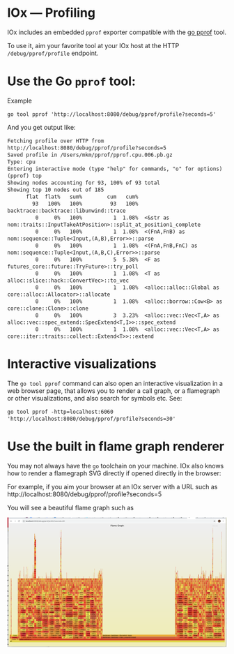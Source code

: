# IOx — Profiling

IOx includes an embedded `pprof` exporter compatible with the [go pprof](https://golang.org/pkg/net/http/pprof/) tool.

To use it, aim your favorite tool at your IOx host at the HTTP `/debug/pprof/profile` endpoint.

# Use the Go `pprof` tool:

Example

```shell
go tool pprof 'http://localhost:8080/debug/pprof/profile?seconds=5'
```

And you get output like:

```
Fetching profile over HTTP from http://localhost:8080/debug/pprof/profile?seconds=5
Saved profile in /Users/mkm/pprof/pprof.cpu.006.pb.gz
Type: cpu
Entering interactive mode (type "help" for commands, "o" for options)
(pprof) top
Showing nodes accounting for 93, 100% of 93 total
Showing top 10 nodes out of 185
      flat  flat%   sum%        cum   cum%
        93   100%   100%         93   100%  backtrace::backtrace::libunwind::trace
         0     0%   100%          1  1.08%  <&str as nom::traits::InputTakeAtPosition>::split_at_position1_complete
         0     0%   100%          1  1.08%  <(FnA,FnB) as nom::sequence::Tuple<Input,(A,B),Error>>::parse
         0     0%   100%          1  1.08%  <(FnA,FnB,FnC) as nom::sequence::Tuple<Input,(A,B,C),Error>>::parse
         0     0%   100%          5  5.38%  <F as futures_core::future::TryFuture>::try_poll
         0     0%   100%          1  1.08%  <T as alloc::slice::hack::ConvertVec>::to_vec
         0     0%   100%          1  1.08%  <alloc::alloc::Global as core::alloc::Allocator>::allocate
         0     0%   100%          1  1.08%  <alloc::borrow::Cow<B> as core::clone::Clone>::clone
         0     0%   100%          3  3.23%  <alloc::vec::Vec<T,A> as alloc::vec::spec_extend::SpecExtend<T,I>>::spec_extend
         0     0%   100%          1  1.08%  <alloc::vec::Vec<T,A> as core::iter::traits::collect::Extend<T>>::extend
```

# Interactive visualizations

The `go tool pprof` command can also open an interactive visualization in a web browser page,
that allows you to render a call graph, or a flamegraph or other visualizations, and also search for symbols etc. See:

```shell
go tool pprof -http=localhost:6060 'http://localhost:8080/debug/pprof/profile?seconds=30'
```

# Use the built in flame graph renderer

You may not always have the `go` toolchain on your machine.
IOx also knows how to render a flamegraph SVG directly if opened directly in the browser:

For example, if you aim your browser at an IOx server with a URL such as http://localhost:8080/debug/pprof/profile?seconds=5

You will see a beautiful flame graph such as

![Flame Graph](images/flame_graph.png)
